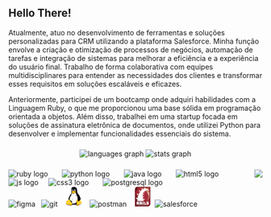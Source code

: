 <h2 align="left">Hello There!</h2>
<p>Atualmente, atuo no desenvolvimento de ferramentas e soluções personalizadas para CRM utilizando a plataforma Salesforce. Minha função envolve a criação e otimização de processos de negócios, automação de tarefas e integração de sistemas para melhorar a eficiência e a experiência do usuário final. Trabalho de forma colaborativa com equipes multidisciplinares para entender as necessidades dos clientes e transformar esses requisitos em soluções escaláveis e eficazes.</p>

<p>Anteriormente, participei de um bootcamp onde adquiri habilidades com a Linguagem Ruby, o que me proporcionou uma base sólida em programação orientada a objetos. Além disso, trabalhei em uma startup focada em soluções de assinatura eletrônica de documentos, onde utilizei Python para desenvolver e implementar funcionalidades essenciais do sistema.</p>

###

<div align="center">

  <img src="https://github-readme-stats.vercel.app/api/top-langs?username=luccadittrich&locale=en&hide_title=false&layout=compact&card_width=320&langs_count=5&theme=dracula&hide_border=false" height="150" alt="languages graph"  />
 
  <img src="https://github-readme-stats.vercel.app/api?username=luccadittrich&hide_title=false&hide_rank=false&show_icons=true&include_all_commits=true&count_private=true&disable_animations=false&theme=dracula&locale=en&hide_border=false&order=1" height="150" alt="stats graph"  />

</div>

###

<img align="right" height="150" src="https://i.pinimg.com/originals/f9/07/7b/f9077b55c6d388fd5b05de0b12e0f787.jpg"  />

###

<div align="left">
  <img src="https://cdn.jsdelivr.net/gh/devicons/devicon/icons/ruby/ruby-original.svg" height="30" alt="ruby logo"  />
  <img width="12" />
  <span>&nbsp;</span>
  <img src="https://cdn.jsdelivr.net/gh/devicons/devicon/icons/python/python-original.svg" height="30" alt="python logo"  />
  <img width="12" />
  <span>&nbsp;</span>
  <img src="https://cdn.jsdelivr.net/gh/devicons/devicon/icons/java/java-original.svg" height="30" alt="java logo"  />
  <img width="12" />
  <span>&nbsp;</span>
  <img src="https://cdn.jsdelivr.net/gh/devicons/devicon/icons/html5/html5-original.svg" height="30" alt="html5 logo"  />
  <img width="12" />
  <img src="https://logodix.com/logo/374736.png" height="30" alt="js logo"  />
  <img width="12" />
  <img src="https://cdn.jsdelivr.net/gh/devicons/devicon/icons/css3/css3-original.svg" height="30" alt="css3 logo"  />
  <img width="12" />
  <span>&nbsp;</span>
  <img src="https://cdn.jsdelivr.net/gh/devicons/devicon/icons/postgresql/postgresql-original.svg" height="30" alt="postgresql logo"  />
  <img width="12" />
<br>
  <img src="https://www.vectorlogo.zone/logos/figma/figma-icon.svg" alt="figma" width="40" height="40"/> 
  <span>&nbsp;</span>

  <img src="https://www.vectorlogo.zone/logos/git-scm/git-scm-icon.svg" alt="git" width="40" height="40"/>  
  <span>&nbsp;</span>

  <img src="https://raw.githubusercontent.com/devicons/devicon/master/icons/linux/linux-original.svg" alt="linux" width="40" height="40"/> 
  <span>&nbsp;</span>
  <img src="https://www.vectorlogo.zone/logos/getpostman/getpostman-icon.svg" alt="postman" width="40" height="40"/> 
  <span>&nbsp;</span>

  <img src="https://raw.githubusercontent.com/devicons/devicon/master/icons/rails/rails-original-wordmark.svg" alt="rails" width="40" height="40"/> 

  <img src="https://logotyp.us/file/salesforce.svg" alt="salesforce" width="80" height="50"/>
</div>

###

<br clear="both">


###




